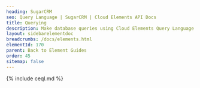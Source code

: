 ```yaml
---
heading: SugarCRM
seo: Query Language | SugarCRM | Cloud Elements API Docs
title: Querying
description: Make database queries using Cloud Elements Query Language.
layout: sidebarelementdoc
breadcrumbs: /docs/elements.html
elementId: 170
parent: Back to Element Guides
order: 45
sitemap: false
---
```


{% include ceql.md %}

